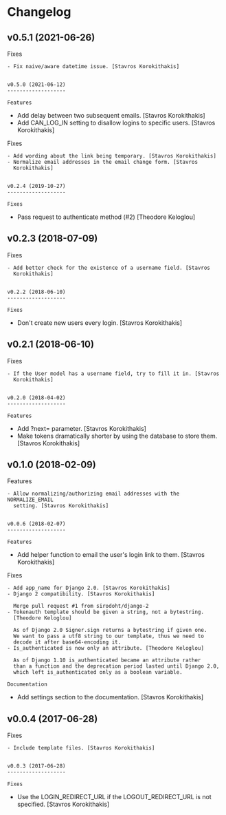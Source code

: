 Changelog
=========


v0.5.1 (2021-06-26)
-------------------

Fixes
~~~~~
- Fix naive/aware datetime issue. [Stavros Korokithakis]


v0.5.0 (2021-06-12)
-------------------

Features
~~~~~~~~
- Add delay between two subsequent emails. [Stavros Korokithakis]
- Add CAN_LOG_IN setting to disallow logins to specific users. [Stavros
  Korokithakis]

Fixes
~~~~~
- Add wording about the link being temporary. [Stavros Korokithakis]
- Normalize email addresses in the email change form. [Stavros
  Korokithakis]


v0.2.4 (2019-10-27)
-------------------

Fixes
~~~~~
- Pass request to authenticate method (#2) [Theodore Keloglou]


v0.2.3 (2018-07-09)
-------------------

Fixes
~~~~~
- Add better check for the existence of a username field. [Stavros
  Korokithakis]


v0.2.2 (2018-06-10)
-------------------

Fixes
~~~~~
- Don't create new users every login. [Stavros Korokithakis]


v0.2.1 (2018-06-10)
-------------------

Fixes
~~~~~
- If the User model has a username field, try to fill it in. [Stavros
  Korokithakis]


v0.2.0 (2018-04-02)
-------------------

Features
~~~~~~~~
- Add ?next= parameter. [Stavros Korokithakis]
- Make tokens dramatically shorter by using the database to store them.
  [Stavros Korokithakis]


v0.1.0 (2018-02-09)
-------------------

Features
~~~~~~~~
- Allow normalizing/authorizing email addresses with the NORMALIZE_EMAIL
  setting. [Stavros Korokithakis]


v0.0.6 (2018-02-07)
-------------------

Features
~~~~~~~~
- Add helper function to email the user's login link to them. [Stavros
  Korokithakis]

Fixes
~~~~~
- Add app_name for Django 2.0. [Stavros Korokithakis]
- Django 2 compatibility. [Stavros Korokithakis]

  Merge pull request #1 from sirodoht/django-2
- Tokenauth template should be given a string, not a bytestring.
  [Theodore Keloglou]

  As of Django 2.0 Signer.sign returns a bytestring if given one.
  We want to pass a utf8 string to our template, thus we need to
  decode it after base64-encoding it.
- Is_authenticated is now only an attribute. [Theodore Keloglou]

  As of Django 1.10 is_authenticated became an attribute rather
  than a function and the deprecation period lasted until Django 2.0,
  which left is_authenticated only as a boolean variable.

Documentation
~~~~~~~~~~~~~
- Add settings section to the documentation. [Stavros Korokithakis]


v0.0.4 (2017-06-28)
-------------------

Fixes
~~~~~
- Include template files. [Stavros Korokithakis]


v0.0.3 (2017-06-28)
-------------------

Fixes
~~~~~
- Use the LOGIN_REDIRECT_URL if the LOGOUT_REDIRECT_URL is not
  specified. [Stavros Korokithakis]


